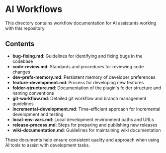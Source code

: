 # AI Workflows

This directory contains workflow documentation for AI assistants working with this repository.

## Contents

- **bug-fixing.md**: Guidelines for identifying and fixing bugs in the codebase
- **code-review.md**: Standards and procedures for reviewing code changes
- **dev-prefs-memory.md**: Persistent memory of developer preferences
- **feature-development.md**: Process for developing new features
- **folder-structure.md**: Documentation of the plugin's folder structure and naming conventions
- **git-workflow.md**: Detailed git workflow and branch management guidelines
- **incremental-development.md**: Time-efficient approach for incremental development and testing
- **local-env-vars.md**: Local development environment paths and URLs
- **release-process.md**: Steps for preparing and publishing new releases
- **wiki-documentation.md**: Guidelines for maintaining wiki documentation

These documents help ensure consistent quality and approach when using AI tools to assist with development tasks.

